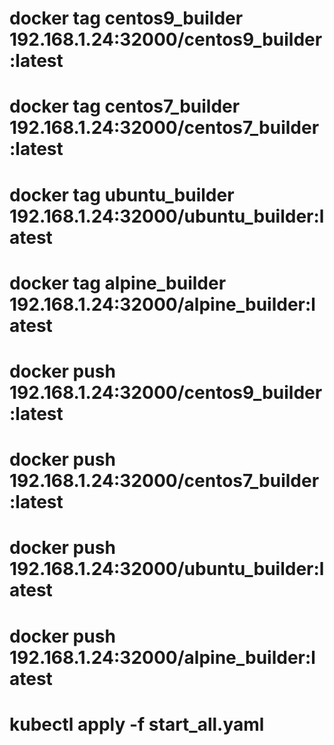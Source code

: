 
# docker tag centos9_builder 192.168.1.24:32000/centos9_builder:latest
# docker tag centos7_builder 192.168.1.24:32000/centos7_builder:latest
# docker tag ubuntu_builder 192.168.1.24:32000/ubuntu_builder:latest
# docker tag alpine_builder 192.168.1.24:32000/alpine_builder:latest
#
# docker push 192.168.1.24:32000/centos9_builder:latest
# docker push 192.168.1.24:32000/centos7_builder:latest
# docker push 192.168.1.24:32000/ubuntu_builder:latest
# docker push 192.168.1.24:32000/alpine_builder:latest

# kubectl apply -f start_all.yaml

